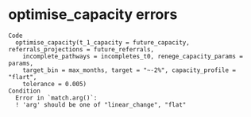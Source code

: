# optimise_capacity errors

    Code
      optimise_capacity(t_1_capacity = future_capacity, referrals_projections = future_referrals,
        incomplete_pathways = incompletes_t0, renege_capacity_params = params,
        target_bin = max_months, target = "~-2%", capacity_profile = "flart",
        tolerance = 0.005)
    Condition
      Error in `match.arg()`:
      ! 'arg' should be one of "linear_change", "flat"

